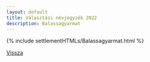 ```yaml
---
layout: default
title: Választási névjegyzék 2022
description: Balassagyarmat
---
```


{% include settlementHTMLs/Balassagyarmat.html %}

[Vissza](./)